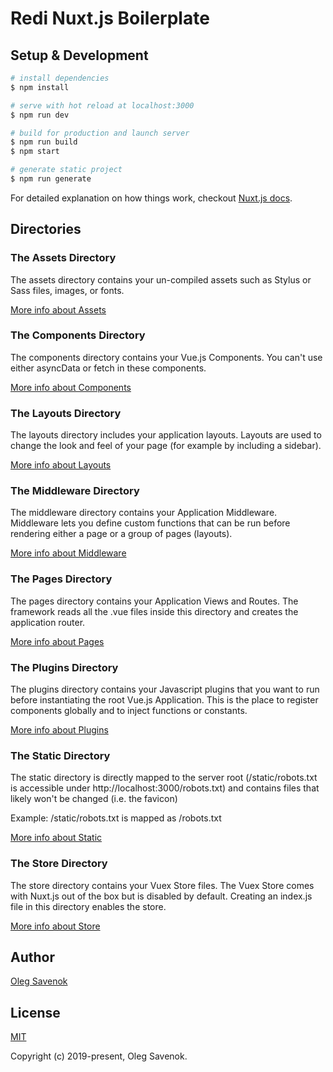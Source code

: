 
# Redi Nuxt.js Boilerplate

## Setup & Development

```bash
# install dependencies
$ npm install

# serve with hot reload at localhost:3000
$ npm run dev

# build for production and launch server
$ npm run build
$ npm start

# generate static project
$ npm run generate
```

For detailed explanation on how things work, checkout [Nuxt.js docs](https://nuxtjs.org).

## Directories

### The Assets Directory

The assets directory contains your un-compiled assets such as Stylus or Sass files, images, or fonts.

[More info about Assets](https://nuxtjs.org/guide/assets)

### The Components Directory

The components directory contains your Vue.js Components. You can't use either asyncData or fetch in these components.

[More info about Components](https://vuejs.org/v2/guide/components.html)

### The Layouts Directory

The layouts directory includes your application layouts. Layouts are used to change the look and feel of your page (for example by including a sidebar).

[More info about Layouts](https://nuxtjs.org/guide/views#layouts)

### The Middleware Directory

The middleware directory contains your Application Middleware. Middleware lets you define custom functions that can be run before rendering either a page or a group of pages (layouts).

[More info about Middleware](https://nuxtjs.org/guide/routing#middleware)

### The Pages Directory

The pages directory contains your Application Views and Routes. The framework reads all the .vue files inside this directory and creates the application router.

[More info about Pages](https://nuxtjs.org/guide/views)

### The Plugins Directory

The plugins directory contains your Javascript plugins that you want to run before instantiating the root Vue.js Application. This is the place to register components globally and to inject functions or constants.

[More info about Plugins](https://nuxtjs.org/guide/plugins)

### The Static Directory

The static directory is directly mapped to the server root (/static/robots.txt is accessible under http://localhost:3000/robots.txt) and contains files that likely won't be changed (i.e. the favicon)

Example: /static/robots.txt is mapped as /robots.txt

[More info about Static](https://nuxtjs.org/guide/assets#static)

### The Store Directory

The store directory contains your Vuex Store files. The Vuex Store comes with Nuxt.js out of the box but is disabled by default. Creating an index.js file in this directory enables the store.

[More info about Store](https://nuxtjs.org/guide/vuex-store)

## Author

[Oleg Savenok](https://www.oleg-savenok.com)

## License

[MIT](https://github.com/cmacmillanmarin/nuxt2_boilerplate/blob/master/LICENSE)

Copyright (c) 2019-present, Oleg Savenok.
